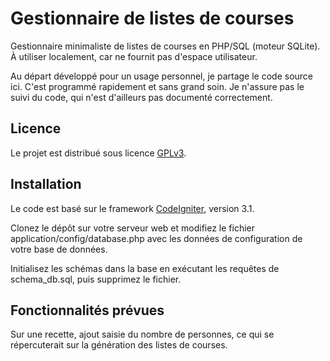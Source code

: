 # Gestionnaire de listes de courses
Gestionnaire minimaliste de listes de courses en PHP/SQL (moteur SQLite). À utiliser localement, car ne fournit pas d'espace utilisateur.

Au départ développé pour un usage personnel, je partage le code source ici. C'est programmé rapidement et sans grand soin. Je n'assure pas le suivi du code, qui n'est d'ailleurs pas documenté correctement.

## Licence
Le projet est distribué sous licence [GPLv3](https://www.gnu.org/licenses/gpl-3.0.fr.html).

## Installation
Le code est basé sur le framework [CodeIgniter](https://codeigniter.com/), version 3.1.

Clonez le dépôt sur votre serveur web et modifiez le fichier application/config/database.php avec les données de configuration de votre base de données.

Initialisez les schémas dans la base en exécutant les requêtes de schema_db.sql, puis supprimez le fichier.

## Fonctionnalités prévues
Sur une recette, ajout saisie du nombre de personnes, ce qui se répercuterait sur la génération des listes de courses.

